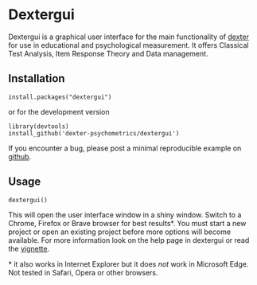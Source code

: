 # Dextergui

Dextergui is a graphical user interface for the main functionality of [dexter](https://cran.r-project.org/package=dexter) for use in educational and psychological measurement. It offers Classical Test Analysis, Item Response Theory and Data management.

## Installation

```
install.packages("dextergui")
```
or for the development version

```
library(devtools)
install_github('dexter-psychometrics/dextergui')
```


If you encounter a bug, please post a minimal reproducible example on [github](https://github.com/dexter-psychometrics/dexter/issues).

## Usage

```
dextergui()
```

This will open the user interface window in a shiny window. Switch to a Chrome, Firefox or Brave browser for best results&ast;. You must start a new project or open an existing project before more options will become available. For more information look on the help page in dextergui or read the [vignette](https://CRAN.R-project.org/package=dextergui/vignettes/dextergui.html). 

&ast; it also works in Internet Explorer but it does *not* work in Microsoft Edge. Not tested in Safari, Opera or other browsers.

